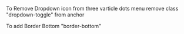 To Remove Dropdown icon from three varticle dots menu remove class "dropdown-toggle" from anchor

To add Border Bottom "border-bottom"
